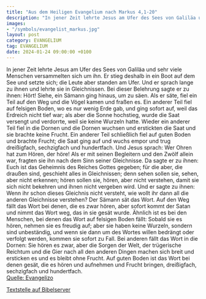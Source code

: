 ```yaml
---
title: "Aus dem Heiligen Evangelium nach Markus 4,1-20"
description: "In jener Zeit lehrte Jesus am Ufer des Sees von Galiläa und sehr viele Menschen versammelten sich um ihn. Er stieg deshalb in ein Boot auf dem See und setzte sich; die Leute aber standen am Ufer. Und er sprach lange zu ihnen und lehrte sie in Gleichnissen. Bei dieser Belehrung sa...."
images:
- "/symbols/evangelist_markus.jpg"
layout: post
category: EVANGELIUM
tag: EVANGELIUM
date: 2024-01-24 09:00:00 +0100
---
```

In jener Zeit lehrte Jesus am Ufer des Sees von Galiläa und sehr viele Menschen versammelten sich um ihn. Er stieg deshalb in ein Boot auf dem See und setzte sich; die Leute aber standen am Ufer.
Und er sprach lange zu ihnen und lehrte sie in Gleichnissen. Bei dieser Belehrung sagte er zu ihnen:
Hört! Siehe, ein Sämann ging hinaus, um zu säen.<!--more-->
Als er säte, fiel ein Teil auf den Weg und die Vögel kamen und fraßen es.
Ein anderer Teil fiel auf felsigen Boden, wo es nur wenig Erde gab, und ging sofort auf, weil das Erdreich nicht tief war;
als aber die Sonne hochstieg, wurde die Saat versengt und verdorrte, weil sie keine Wurzeln hatte.
Wieder ein anderer Teil fiel in die Dornen und die Dornen wuchsen und erstickten die Saat und sie brachte keine Frucht.
Ein anderer Teil schließlich fiel auf guten Boden und brachte Frucht; die Saat ging auf und wuchs empor und trug dreißigfach, sechzigfach und hundertfach.
Und Jesus sprach: Wer Ohren hat zum Hören, der höre!
Als er mit seinen Begleitern und den Zwölf allein war, fragten sie ihn nach dem Sinn seiner Gleichnisse.
Da sagte er zu ihnen: Euch ist das Geheimnis des Reiches Gottes gegeben; für die aber, die draußen sind, geschieht alles in Gleichnissen;
denn sehen sollen sie, sehen, aber nicht erkennen; hören sollen sie, hören, aber nicht verstehen, damit sie sich nicht bekehren und ihnen nicht vergeben wird.
Und er sagte zu ihnen: Wenn ihr schon dieses Gleichnis nicht versteht, wie wollt ihr dann all die anderen Gleichnisse verstehen?
Der Sämann sät das Wort.
Auf den Weg fällt das Wort bei denen, die es zwar hören, aber sofort kommt der Satan und nimmt das Wort weg, das in sie gesät wurde.
Ähnlich ist es bei den Menschen, bei denen das Wort auf felsigen Boden fällt: Sobald sie es hören, nehmen sie es freudig auf;
aber sie haben keine Wurzeln, sondern sind unbeständig, und wenn sie dann um des Wortes willen bedrängt oder verfolgt werden, kommen sie sofort zu Fall.
Bei anderen fällt das Wort in die Dornen: Sie hören es zwar,
aber die Sorgen der Welt, der trügerische Reichtum und die Gier nach all den anderen Dingen machen sich breit und ersticken es und es bleibt ohne Frucht.
Auf guten Boden ist das Wort bei denen gesät, die es hören und aufnehmen und Frucht bringen, dreißigfach, sechzigfach und hundertfach.<br>
[Quelle: Evangelizo](https://evangeliumtagfuertag.org/DE/gospel)

[Textstelle auf Bibelserver](https://www.bibleserver.com/EU/Markus4,1-20)
